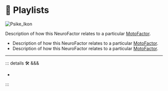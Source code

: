 # 💜 <psike>Playlists</psike>

![Psike_Ikon](/Psike/Psike_Ikon.png)

 Description of how this <psike>NeuroFactor </psike>relates to a particular [<move>MotoFactor</move>](/encyclopedia/Move/MotoOverview).

- Description of how this <psike>NeuroFactor </psike>relates to a particular [<move>MotoFactor</move>](/encyclopedia/Move/MotoOverview).
- Description of how this <psike>NeuroFactor </psike>relates to a particular [<move>MotoFactor</move>](/encyclopedia/Move/MotoOverview).

---

<!-- =================================================== -->
<!-- =================================================== -->
<!-- =================================================== -->
<!-- =================================================== -->
<!-- =================================================== -->
::: details 🛠 <dev>&&&</dev>

-

:::
